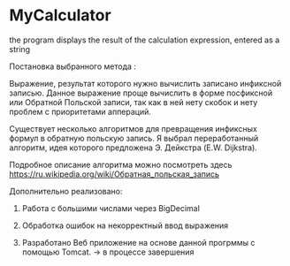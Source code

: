 # MyCalculator
the program displays the result of the calculation expression, entered as a string

Постановка выбранного метода :

  Выражение, результат которого нужно вычислить записано инфиксной записью. Данное выражение проще вычислить в форме посфиксной или Обратной Польской записи, так как в ней нету скобок и нету проблем с приоритетами аппераций.
  
  Существует несколько алгоритмов для превращения инфиксных формул в обратную польскую запись. Я выбрал переработанный алгоритм, идея которого предложена Э. Дейкстра (E.W. Dijkstra). 
  
  Подробное описание алгоритма можно посмотреть здесь https://ru.wikipedia.org/wiki/Обратная_польская_запись
  
  Дополнительно реализовано:
  
  1. Работа с большими числами через BigDecimal
  
  2. Обработка ошибок на некорректный ввод выражения
  
  3. Разработано Веб приложение на основе данной прогрммы с помощью Tomcat. -> в процессе завершения
